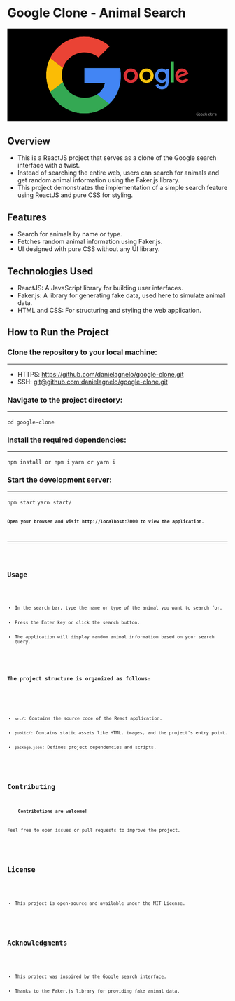 <h1>Google Clone - Animal Search</h1>
<center>
    <img src="./google.png" alt="Amazon Poster"/>
</center>

<h2>Overview</h2>
<ul>
    <li>This is a ReactJS project that serves as a clone of the Google search interface with a twist.</li>
    <li>Instead of searching the entire web, users can search for animals and get random animal information using the Faker.js library.</li>
    <li>This project demonstrates the implementation of a simple search feature using ReactJS and pure CSS for styling.</li>
</ul>

<h2>Features</h2>
<ul>
    <li>Search for animals by name or type.</li>
    <li>Fetches random animal information using Faker.js.</li>
    <li>UI designed with pure CSS without any UI library.</li>
</ul>

<h2>Technologies Used</h2>
<ul>
    <li>ReactJS: A JavaScript library for building user interfaces.</li>
    <li>Faker.js: A library for generating fake data, used here to simulate animal data.</li>
    <li>HTML and CSS: For structuring and styling the web application.</li>
</ul>

<h2>How to Run the Project</h2>
<h3>
    Clone the repository to your local machine:
</h3>
<hr/>
<ul>
    <li>
        HTTPS: <a href="https://github.com/danielagnelo/google-clone.git">https://github.com/danielagnelo/google-clone.git</a>
    </li>
    <li>
        SSH: <a href="git@github.com:danielagnelo/google-clone.git">git@github.com:danielagnelo/google-clone.git</a>
    </li>
</ul>

<h3>Navigate to the project directory:</h3>
<hr/>
    <code>cd google-clone</code>


<h3>Install the required dependencies:</h3>
<hr/>
    <code>npm install or npm i</code>
    <code>yarn or yarn i</code>


<h3>Start the development server:</h3>
<hr/>
    <code>npm start</code>
    <code>yarn start/<code>


<h4>Open your browser and visit <a>http://localhost:3000</a> to view the application.</h4>
<hr/>

<h2>Usage</h2>
<ul>
    <li>In the search bar, type the name or type of the animal you want to search for.</li>
    <li>Press the Enter key or click the search button.</li>
    <li>The application will display random animal information based on your search query.</li>
</ul>

<h3>The project structure is organized as follows:</h3>

<ul>
    <li><code>src/</code>: Contains the source code of the React application.</li>
    <li><code>public/</code>: Contains static assets like HTML, images, and the project's entry point.</li>
    <li><code>package.json</code>: Defines project dependencies and scripts.</li>
</ul>

<h2>Contributing</h2>
<div>
    <strong>Contributions are welcome!</strong><br>
    <p>Feel free to open issues or pull requests to improve the project.</p>
</div>

<h2>License</h2>
<ul>
    <li>This project is open-source and available under the MIT License.</li>
</ul>

<h2>Acknowledgments</h2>
<ul>
    <li>This project was inspired by the Google search interface.</li>
    <li>Thanks to the Faker.js library for providing fake animal data.</li>
</ul>
